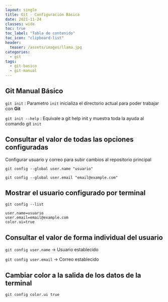 ```yaml
---
layout: single
title: Git - Configuración Básica
date: 2021-11-24
classes: wide
toc: true
toc_label: "Tabla de contenido"
toc_icon: "clipboard-list"
header:
  teaser: /assets/images/llama.jpg
categories:
  - git
tags:
  - git-basico
  - git-manual
---
```


## Git Manual Básico

`git init` : Parametro `init` inicializa el directorio actual para poder trabajar con **Git**

`git init --help` : Equivale a git help init y muestra toda la ayuda al comando git `init`

## Consultar el valor de todas las opciones configuradas

Configurar usuario y correo para subir cambios al repositorio principal

`git config --global user.name "usuario"`

`git config --global user.email "email@example.com"`

## Mostrar el usuario configurado por terminal

`git config --list`

    user.name=usuario
    user.email=email@example.com
    color.ui=true

## Consultar el valor de forma individual del usuario

`git config user.name` -> Usuario establecido

`git config user.email` -> Correo establecido

## Cambiar color a la salida de los datos de la terminal

``git config color.ui true``

